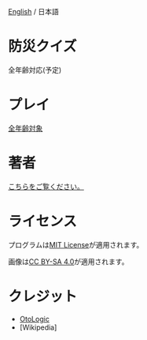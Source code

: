 

[English](https://github.com/Yama-Haya/BosaiQuiz/blob/main/.github/README.md) / 日本語

# 防災クイズ
全年齢対応(予定)

# プレイ
[全年齢対象](https://yama-haya.github.io/BosaiQuiz)

# 著者
[こちらをご覧ください。](https://yama-haya.github.io)

# ライセンス
プログラムは[MIT License](https://github.com/Yama-Haya/BosaiQuiz/blob/main/LICENSE)が適用されます。

画像は[CC BY-SA 4.0](https://creativecommons.org/licenses/by-sa/4.0/deed.ja)が適用されます。

# クレジット
- [OtoLogic](https://otologic.jp)
- [Wikipedia]

